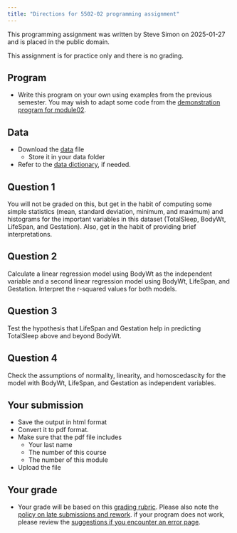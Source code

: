 ```yaml
---
title: "Directions for 5502-02 programming assignment"
---
```


This programming assignment was written by Steve Simon on 2025-01-27 and is 
placed in the public domain.

This assignment is for practice only and there is no grading.

## Program

-   Write this program on your own using examples from the previous semester. You may wish to adapt some code from the [demonstration program for module02][ref01].

[ref01]: https://github.com/pmean/classes/blob/master/biostats-2/02/src/simon-5502-02-demo.qmd

## Data

-   Download the [data][ref02] file
    -   Store it in your data folder
-   Refer to the [data dictionary][ref03], if needed.

[ref02]: https://github.com/pmean/data/blob/main/files/sleep.txt
[ref03]: https://github.com/pmean/data/blob/main/files/sleep.yaml

## Question 1

You will not be graded on this, but get in the habit of computing some simple statistics (mean, standard deviation, minimum, and maximum) and histograms for the important variables in this dataset (TotalSleep, BodyWt, LifeSpan, and Gestation). Also, get in the habit of providing brief interpretations.

## Question 2

Calculate a linear regression model using BodyWt as the independent variable and a second linear regression model using BodyWt, LifeSpan, and Gestation. Interpret the r-squared values for both models.

## Question 3

Test the hypothesis that LifeSpan and Gestation help in predicting TotalSleep above and beyond BodyWt.

## Question 4

Check the assumptions of normality, linearity, and homoscedascity for the model with BodyWt, LifeSpan, and Gestation as independent variables.

## Your submission

-   Save the output in html format
-   Convert it to pdf format.
-   Make sure that the pdf file includes
    -   Your last name
    -   The number of this course
    -   The number of this module
-   Upload the file

## Your grade

-   Your grade will be based on this [grading rubric][ref04]. Please also note the [policy on late submissions and rework][ref05]. if your program does not work, please review the [suggestions if you encounter an error page][ref06].

[ref04]: https://github.com/pmean/classes/blob/master/biostats-2/general/programming-rubric.md
[ref05]: https://github.com/pmean/classes/blob/master/general/policy-on-extensions-and-rework.md
[ref06]: https://github.com/pmean/classes/blob/master/general/suggestions-if-you-encounter-an-error.md
